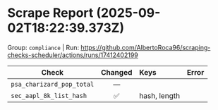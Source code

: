 # Scrape Report (2025-09-02T18:22:39.373Z)

Group: `compliance`  |  Run: https://github.com/AlbertoRoca96/scraping-checks-scheduler/actions/runs/17412402199

| Check | Changed | Keys | Error |
|---|:---:|:--|:--|
| `psa_charizard_pop_total` | — |  |  |
| `sec_aapl_8k_list_hash` | ✅ | hash, length |  |
